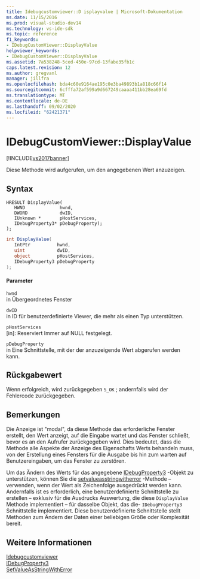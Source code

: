 ```yaml
---
title: Idebugcustomviewer::D isplayvalue | Microsoft-Dokumentation
ms.date: 11/15/2016
ms.prod: visual-studio-dev14
ms.technology: vs-ide-sdk
ms.topic: reference
f1_keywords:
- IDebugCustomViewer::DisplayValue
helpviewer_keywords:
- IDebugCustomViewer::DisplayValue
ms.assetid: 7a538248-5ced-450e-97cd-13fabe35fb1c
caps.latest.revision: 12
ms.author: gregvanl
manager: jillfra
ms.openlocfilehash: bda4c60e9164ae195c0e3ba49893b1a818c66f14
ms.sourcegitcommit: 6cfffa72af599a9d667249caaaa411bb28ea69fd
ms.translationtype: MT
ms.contentlocale: de-DE
ms.lasthandoff: 09/02/2020
ms.locfileid: "62421371"
---
```

# <a name="idebugcustomviewerdisplayvalue"></a>IDebugCustomViewer::DisplayValue
[!INCLUDE[vs2017banner](../../../includes/vs2017banner.md)]

Diese Methode wird aufgerufen, um den angegebenen Wert anzuzeigen.  
  
## <a name="syntax"></a>Syntax  
  
```cpp#  
HRESULT DisplayValue(  
   HWND             hwnd,  
   DWORD            dwID,  
   IUnknown *       pHostServices,  
   IDebugProperty3* pDebugProperty);  
);  
```  
  
```csharp  
int DisplayValue(  
   IntPtr          hwnd,   
   uint            dwID,   
   object          pHostServices,   
   IDebugProperty3 pDebugProperty  
);  
```  
  
#### <a name="parameters"></a>Parameter  
 `hwnd`  
 in Übergeordnetes Fenster  
  
 `dwID`  
 in ID für benutzerdefinierte Viewer, die mehr als einen Typ unterstützen.  
  
 `pHostServices`  
 [in]: Reserviert Immer auf NULL festgelegt.  
  
 `pDebugProperty`  
 in Eine Schnittstelle, mit der der anzuzeigende Wert abgerufen werden kann.  
  
## <a name="return-value"></a>Rückgabewert  
 Wenn erfolgreich, wird zurückgegeben `S_OK` ; andernfalls wird der Fehlercode zurückgegeben.  
  
## <a name="remarks"></a>Bemerkungen  
 Die Anzeige ist "modal", da diese Methode das erforderliche Fenster erstellt, den Wert anzeigt, auf die Eingabe wartet und das Fenster schließt, bevor es an den Aufrufer zurückgegeben wird. Dies bedeutet, dass die Methode alle Aspekte der Anzeige des Eigenschafts Werts behandeln muss, von der Erstellung eines Fensters für die Ausgabe bis hin zum warten auf Benutzereingaben, um das Fenster zu zerstören.  
  
 Um das Ändern des Werts für das angegebene [IDebugProperty3](../../../extensibility/debugger/reference/idebugproperty3.md) -Objekt zu unterstützen, können Sie die [setvalueasstringwitherror](../../../extensibility/debugger/reference/idebugproperty3-setvalueasstringwitherror.md) -Methode – verwenden, wenn der Wert als Zeichenfolge ausgedrückt werden kann. Andernfalls ist es erforderlich, eine benutzerdefinierte Schnittstelle zu erstellen – exklusiv für die Ausdrucks Auswertung, die diese `DisplayValue` Methode implementiert – für dasselbe Objekt, das die- `IDebugProperty3` Schnittstelle implementiert. Diese benutzerdefinierte Schnittstelle stellt Methoden zum Ändern der Daten einer beliebigen Größe oder Komplexität bereit.  
  
## <a name="see-also"></a>Weitere Informationen  
 [Idebugcustomviewer](../../../extensibility/debugger/reference/idebugcustomviewer.md)   
 [IDebugProperty3](../../../extensibility/debugger/reference/idebugproperty3.md)   
 [SetValueAsStringWithError](../../../extensibility/debugger/reference/idebugproperty3-setvalueasstringwitherror.md)
